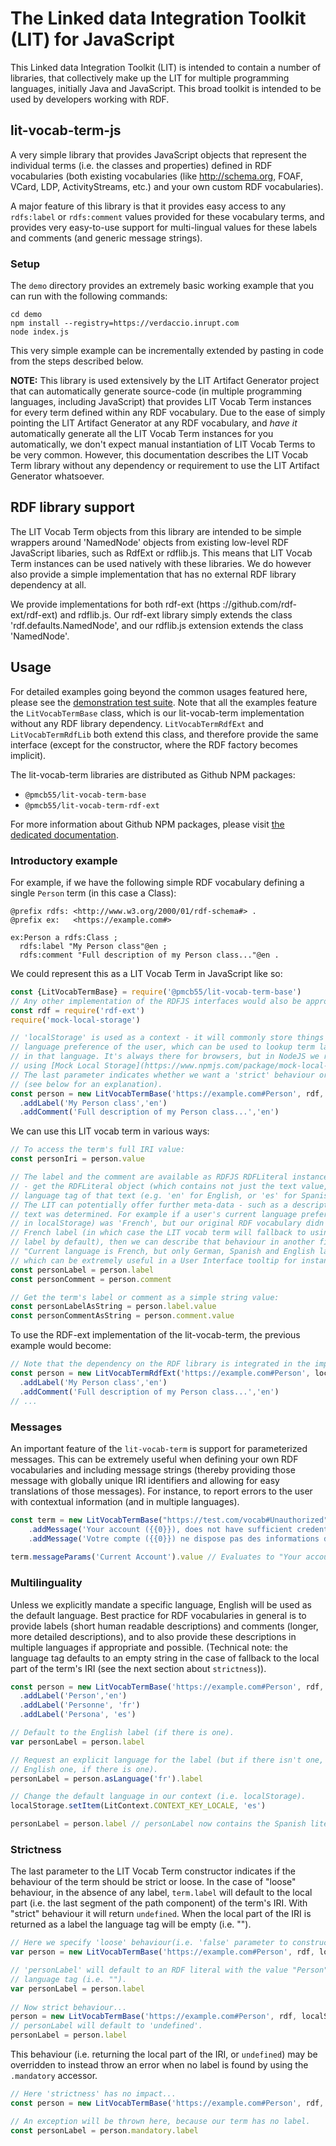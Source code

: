 # The Linked data Integration Toolkit (LIT) for JavaScript
This Linked data Integration Toolkit (LIT) is intended to contain a number of
libraries, that collectively make up the LIT for multiple programming languages,
initially Java and JavaScript. This broad toolkit is intended to be used by 
developers working with RDF.

## lit-vocab-term-js
A very simple library that provides JavaScript objects that represent the
individual terms (i.e. the classes and properties) defined in RDF vocabularies
(both existing vocabularies (like http://schema.org, FOAF, VCard, LDP,
ActivityStreams, etc.) and your own custom RDF vocabularies).
  
A major feature of this library is that it provides easy access to any 
`rdfs:label` or `rdfs:comment` values provided for these vocabulary terms, and 
provides very easy-to-use support for multi-lingual values for these labels and
comments (and generic message strings).

### Setup

The `demo` directory provides an extremely basic working example that you can run
with the following commands:
```
cd demo
npm install --registry=https://verdaccio.inrupt.com
node index.js
```

This very simple example can be incrementally extended by pasting in code from
the steps described below.

**NOTE:** This library is used extensively by the LIT Artifact Generator project 
that can automatically generate source-code (in multiple programming languages, 
including JavaScript) that provides LIT Vocab Term instances for every term
defined within any RDF vocabulary. Due to the ease of simply pointing the LIT
Artifact Generator at any RDF vocabulary, and _have it_ automatically generate all
the LIT Vocab Term instances for you automatically, we don't expect manual
instantiation of LIT Vocab Terms to be very common. However, this documentation
describes the LIT Vocab Term library without any dependency or requirement to
use the LIT Artifact Generator whatsoever.

## RDF library support
The LIT Vocab Term objects from this library are intended to be simple wrappers
around 'NamedNode' objects from existing low-level RDF JavaScript libaries,
such as RdfExt or rdflib.js. This means that LIT Vocab Term instances can be
used natively with these libraries. We do however also provide a simple
implementation that has no external RDF library dependency at all.

We provide implementations for both rdf-ext (https
://github.com/rdf-ext/rdf-ext) and rdflib.js. Our rdf-ext library simply
extends the class 'rdf.defaults.NamedNode', and our rdflib.js extension
extends the class 'NamedNode'.

## Usage
For detailed examples going beyond the common usages featured here, please see 
the [demonstration test suite](./test/DemonstrateUsage.test.js). Note that all 
the examples feature the `LitVocabTermBase` class, which is our lit-vocab-term 
implementation without any RDF library dependency. `LitVocabTermRdfExt` and 
`LitVocabTermRdfLib` both extend this class, and therefore provide the same
interface (except for the constructor, where the RDF factory becomes implicit).

The lit-vocab-term libraries are distributed as Github NPM packages:
- `@pmcb55/lit-vocab-term-base`
- `@pmcb55/lit-vocab-term-rdf-ext`

For more information about Github NPM packages, please visit [the dedicated documentation](https://help.github.com/en/github/managing-packages-with-github-packages/configuring-npm-for-use-with-github-packages).

### Introductory example

For example, if we have the following simple RDF vocabulary defining a single
`Person` term (in this case a Class):
```
@prefix rdfs: <http://www.w3.org/2000/01/rdf-schema#> .
@prefix ex:   <https://example.com#>

ex:Person a rdfs:Class ;
  rdfs:label "My Person class"@en ;
  rdfs:comment "Full description of my Person class..."@en .
```

We could represent this as a LIT Vocab Term in JavaScript like so:
```javascript
const {LitVocabTermBase} = require('@pmcb55/lit-vocab-term-base')
// Any other implementation of the RDFJS interfaces would also be appropriate.
const rdf = require('rdf-ext')
require('mock-local-storage')

// 'localStorage' is used as a context - it will commonly store things like the current
// language preference of the user, which can be used to lookup term labels or comments
// in that language. It's always there for browsers, but in NodeJS we recommend simply
// using [Mock Local Storage](https://www.npmjs.com/package/mock-local-storage).
// The last parameter indicates whether we want a 'strict' behaviour or not
// (see below for an explanation).  
const person = new LitVocabTermBase('https://example.com#Person', rdf, localStorage, true)
  .addLabel('My Person class','en')
  .addComment('Full description of my Person class...','en')
```

We can use this LIT vocab term in various ways:
```javascript
// To access the term's full IRI value:
const personIri = person.value

// The label and the comment are available as RDFJS RDFLiteral instances:
// - get the RDFLiteral object (which contains not just the text value, but also the 
// language tag of that text (e.g. 'en' for English, or 'es' for Spanish).
// The LIT can potentially offer further meta-data - such as a description of how the
// text was determined. For example if a user's current language preference (as stored
// in localStorage) was 'French', but our original RDF vocabulary didn't provide a
// French label (in which case the LIT vocab term will fallback to using an English
// label by default), then we can describe that behaviour in another field saying:
// "Current language is French, but only German, Spanish and English labels are available: using English",
// which can be extremely useful in a User Interface tooltip for instance):
const personLabel = person.label
const personComment = person.comment

// Get the term's label or comment as a simple string value:
const personLabelAsString = person.label.value
const personCommentAsString = person.comment.value
```

To use the RDF-ext implementation of the lit-vocab-term, the previous example would
become: 

```javascript
// Note that the dependency on the RDF library is integrated in the implementation.
const person = new LitVocabTermRdfExt('https://example.com#Person', localStorage, true)
  .addLabel('My Person class','en')
  .addComment('Full description of my Person class...','en')
// ...
```

### Messages

An important feature of the `lit-vocab-term` is support for parameterized messages.
This can be extremely useful when defining your own RDF vocabularies and including
message strings (thereby providing those message with globally unique IRI identifiers
and allowing for easy translations of those messages). For instance, to report errors
to the user with contextual information (and in multiple languages).

```javascript
const term = new LitVocabTermBase("https://test.com/vocab#Unauthorized", rdf, localStorage, true)
    .addMessage('Your account ({{0}}), does not have sufficient credentials for this operation', 'en')
    .addMessage('Votre compte ({{0}}) ne dispose pas des informations d'identification suffisantes pour cette opération', 'fr')
    
term.messageParams('Current Account').value // Evaluates to "Your account (Current Account)..."
```

### Multilinguality

Unless we explicitly mandate a specific language, English will be used as the default
language. Best practice for RDF vocabularies in general is to provide labels (short 
human readable descriptions) and comments (longer, more detailed descriptions), and to
also provide these descriptions in multiple languages if appropriate and possible.
(Technical note: the language tag defaults to an empty string in the case of fallback to 
the local part of the term's IRI (see the next section about `strictness`)).

```javascript
const person = new LitVocabTermBase('https://example.com#Person', rdf, localStorage, true)
  .addLabel('Person','en')
  .addLabel('Personne', 'fr')
  .addLabel('Persona', 'es')

// Default to the English label (if there is one).
var personLabel = person.label

// Request an explicit language for the label (but if there isn't one, fallback to the
// English one, if there is one).
personLabel = person.asLanguage('fr').label

// Change the default language in our context (i.e. localStorage).
localStorage.setItem(LitContext.CONTEXT_KEY_LOCALE, 'es')

personLabel = person.label // personLabel now contains the Spanish literal.
```

### Strictness

The last parameter to the LIT Vocab Term constructor indicates if the behaviour
of the term should be strict or loose.
In the case of "loose" behaviour, in the absence of any label, 
`term.label` will default to the local part (i.e. the last segment of the path
component) of the term's IRI. With "strict" behaviour it will return `undefined`.
When the local part of the IRI is returned as a label the language tag will be
empty (i.e. "").

```javascript
// Here we specify 'loose' behaviour(i.e. 'false' parameter to constructor)...
var person = new LitVocabTermBase('https://example.com#Person', rdf, localStorage, false)

// 'personLabel' will default to an RDF literal with the value "Person", and an empty
// language tag (i.e. "").
var personLabel = person.label 
 
// Now strict behaviour...
person = new LitVocabTermBase('https://example.com#Person', rdf, localStorage, true)
// personLabel will default to 'undefined'.
personLabel = person.label
```

This behaviour (i.e. returning the local part of the IRI, or `undefined`) may be overridden
to instead throw an error when no label is found by using the `.mandatory` accessor.

```javascript
// Here 'strictness' has no impact...
const person = new LitVocabTermBase('https://example.com#Person', rdf, localStorage, true)

// An exception will be thrown here, because our term has no label.
const personLabel = person.mandatory.label 
```
